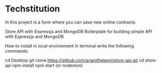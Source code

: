 # Techstitution
In this project is a form where you can save new online contracts.



Store API with Expressjs and MongoDB
Boilerplate for building simple API with Expressjs and MongoDB

How to install in local environment
In terminal write the following commands:

cd Desktop
git clone https://github.com/arianithetemi/store-api.git
cd store-api
npm install
npm start (or nodemon)
